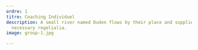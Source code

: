 ```yaml
---
ordre: 1
titre: Coaching Individuel
description: A small river named Duden flows by their place and supplies it with the
  necessary regelialia.
image: group-1.jpg

---
```

